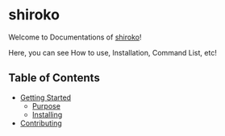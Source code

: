 # shiroko

Welcome to Documentations of [shiroko](https://github.com/gifaldyazkaa/shiroko-dscbot)!

Here, you can see How to use, Installation, Command List, etc!

## Table of Contents

- [Getting Started](p/getting-started.md)
  - [Purpose](p/getting-started.md#purpose)
  - [Installing](p/getting-started.md#installing)
- [Contributing](p/contributing-guidelines.md)
